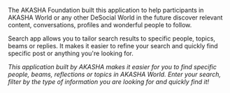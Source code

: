 The AKASHA Foundation built this application to help participants in AKASHA World or any other DeSocial World in the future discover relevant content, conversations, profiles and wonderful people to follow.

Search app allows you to tailor search results to specific people, topics, beams or replies. It makes it easier to refine your search and quickly find specific post or anything you're looking for.

*This application built by AKASHA makes it easier for you to find specific people, beams, reflections or topics in AKASHA World. Enter your search, filter by the type of information you are looking for and quickly find it!*